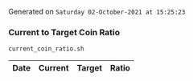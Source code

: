 Generated on `Saturday 02-October-2021 at 15:25:23`

### Current to Target Coin Ratio
`current_coin_ratio.sh`

Date|Current|Target|Ratio
---|---|---|---
